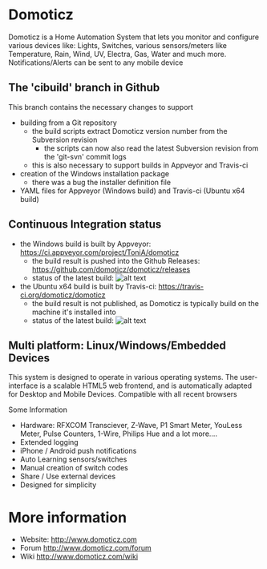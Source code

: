 # Domoticz

Domoticz is a Home Automation System that lets you monitor and configure various devices like: Lights, Switches, various sensors/meters like Temperature, Rain, Wind, UV, Electra, Gas, Water and much more. Notifications/Alerts can be sent to any mobile device

## The 'cibuild' branch in Github

This branch contains the necessary changes to support
* building from a Git repository
  * the build scripts extract Domoticz version number from the Subversion revision
    * the scripts can now also read the latest Subversion revision from the 'git-svn' commit logs
  * this is also necessary to support builds in Appveyor and Travis-ci
* creation of the Windows installation package
  * there was a bug the installer definition file
* YAML files for Appveyor (Windows build) and Travis-ci (Ubuntu x64 build)

## Continuous Integration status

* the Windows build is built by Appveyor: https://ci.appveyor.com/project/ToniA/domoticz
  * the build result is pushed into the Github Releases: https://github.com/domoticz/domoticz/releases
  * status of the latest build: ![alt text](https://ci.appveyor.com/api/projects/status/github/domoticz/domoticz "build status")
* the Ubuntu x64 build is built by Travis-ci: https://travis-ci.org/domoticz/domoticz
  * the build result is not published, as Domoticz is typically build on the machine it's installed into
  * status of the latest build: ![alt text](https://api.travis-ci.org/domoticz/domoticz.svg "build status")

## Multi platform: Linux/Windows/Embedded Devices

This system is designed to operate in various operating systems.
The user-interface is a scalable HTML5 web frontend, and is automatically adapted for Desktop and Mobile Devices.
Compatible with all recent browsers

Some Information
- Hardware: RFXCOM Transciever, Z-Wave, P1 Smart Meter, YouLess Meter, Pulse Counters, 1-Wire, Philips Hue and a lot more....
- Extended logging
- iPhone / Android push notifications
- Auto Learning sensors/switches
- Manual creation of switch codes
- Share / Use external devices
- Designed for simplicity

# More information
* Website: http://www.domoticz.com
* Forum http://www.domoticz.com/forum
* Wiki http://www.domoticz.com/wiki
